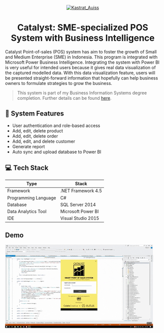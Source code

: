 <p align="center">
  <a href="https://www.instagram.com/alkafaiz/">
    <img alt="Kastrat_Auiss" src="https://res.cloudinary.com/alkafaiz-cloudinary/image/upload/v1593966581/LOGO_ighbbg.png" height="100" />
  </a>
</p>
<h1 align="center">
  Catalyst: SME-specialized POS System with Business Intelligence
</h1>

Catalyst Point-of-sales (POS) system has aim to foster the growth of Small and Medium Enterprise (SME) in Indonesia. This program is integrated with Microsoft Power Business Intelligence. Integrating the system with Power BI is very useful for intended users because it gives real data visualization of the captured modelled data. With this data visualization feature, users will be presented straight-forward information that hopefully can help business owners to formulate strategies to grow the business.

> This system is part of my Business Information Systems degree completion. Further details can be found [here](https://drive.google.com/file/d/1WieEYHdmAAT-ZQkZRTqmf5LBN4HPfogh/view?usp=sharing).

## :page_facing_up: System Features

- User authentication and role-based access
- Add, edit, delete product
- Add, edit, delete order
- Add, edit, and delete customer
- Generate report
- Auto sync and upload database to Power BI

## :computer: Tech Stack

| Type                 | Stack              |
| -------------------- | ------------------ |
| Framework            | .NET Framework 4.5 |
| Programming Language | C#                 |
| Database             | SQL Server 2014    |
| Data Analytics Tool  | Microsoft Power BI |
| IDE                  | Visual Studio 2015 |

## Demo

![](Animated-GIF-downsized_large.gif)
